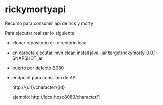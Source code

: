 # rickymortyapi
Recurso para consumir api de rick y morty

Para ejecutar realizar lo siguiente:

- clonar repositorio en directorio local
  
- en carpeta ejecutar
  mvn clean install
  java -jar target/rickymorty-0.0.1-SNAPSHOT.jar

- puerto por defecto 8080
- endpoint para consumo de API
  
  http://{url}/character/{id}

  ejemplo:   http://localhost:8080/character/1
